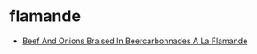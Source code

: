 # flamande

 * [Beef And Onions Braised In Beercarbonnades  A La Flamande](../../index/b/beef-and-onions-braised-in-beercarbonnades--a-la-flamande.json)
